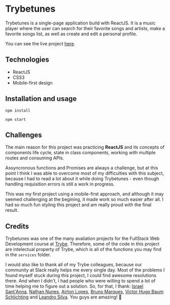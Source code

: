 # Trybetunes

Trybetunes is a single-page application build with ReactJS. It is a music player where the user can search for their favorite songs and artists, make a favorite songs list, as well as create and edit a personal profile.

You can see the live project [here](https://trybetunes-nu.vercel.app/).


## Technologies

 - ReactJS
 - CSS3
 - Mobile-first design

## Installation and usage

    npm install

    npm start

## Challenges

The main reason for this project was practicing **ReactJS** and its concepts of components life cycle, state in class components, working with multiple routes and consuming APIs.

Assyncronous functions and Promises are always a challenge, but at this point I think I was able to overcome most of my difficulties with this subject, because I had to read a lot about it while doing Trybetunes - even though handling requisition errors is still a work in progress.

This was my first project using a mobile-first approach, and although it may seemed challenging at the begining, it made work so much easier after all. I had so much fun styling this project and am really proud with the final result.

## Credits

Trybetunes was one of the many avaliation projects for the FullStack Web Development course at [Trybe](https://www.betrybe.com/). Therefore, some of the code in this project are intelectual property of Trybe, which is all of the functions you may find in the `services` folder.

I would also like to thank all of my Trybe colleagues, because our community at Slack really helps me every single day. Most of the problems I found myself stuck during this project, I could find awesome resolutions there. And when I didn't, I had people who were willing to spend a lot of time helping me to figure out a solution. So, for that, I thank: [Israel Sant'Anna](https://github.com/israelss), [Nathan Nunes](https://github.com/NunesNathan), [Airton Lopes](https://github.com/AirtonL), [Bruno Marques](https://github.com/blmarquess), [Victor Hugo Baum Schlichting](https://github.com/VHBS) and [Leandro Silva](https://github.com/leandrochs). You guys are amazing! :rocket:

